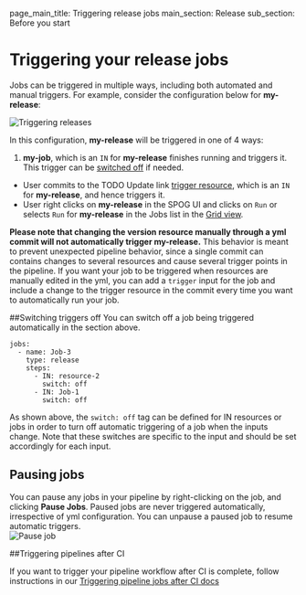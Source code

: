 page_main_title: Triggering release jobs
main_section: Release
sub_section: Before you start

# Triggering your release jobs

Jobs can be triggered in multiple ways, including both automated and manual triggers. For example, consider the configuration below for **my-release**:

<img src="/images/release/trigger-release-job.png" alt="Triggering releases" style="vertical-align: middle;display: block;margin-left: auto;margin-right: auto;"/>


In this configuration, **my-release** will be triggered in one of 4 ways:

1. **my-job**, which is an `IN` for **my-release** finishes running and triggers it. This trigger can be [switched off](#switchOff) if needed.
- User commits to the TODO Update link [trigger resource](../triggers/), which is an `IN` for **my-release**, and hence triggers it.
- User right clicks on **my-release** in the SPOG UI and clicks on `Run` or selects `Run` for **my-release** in the Jobs list in the [Grid view](/release/single-pane-of-glass-spog/#grid-view).

**Please note that changing the version resource manually through a yml commit will not automatically trigger my-release.** This behavior is meant to prevent unexpected pipeline behavior, since a single commit can contains changes to several resources and cause several trigger points in the pipeline. If you want your job to be triggered when resources are manually edited in the yml, you can add a `trigger` input for the job and include a change to the trigger resource in the commit every time you want to automatically run your job.

<a name="switchOff"></a>
##Switching triggers off
You can switch off a job being triggered automatically in the section above.

```
jobs:
  - name: Job-3
    type: release
    steps:
      - IN: resource-2
        switch: off
      - IN: Job-1
        switch: off
```

As shown above, the `switch: off` tag can be defined for IN resources or jobs in order to turn off automatic triggering of a job when the inputs change. Note that these switches are specific to the input and should be set accordingly for each input.

## Pausing jobs

You can pause any jobs in your pipeline by right-clicking on the job, and clicking **Pause Jobs**. Paused jobs are never triggered automatically, irrespective of yml configuration. You can unpause a paused job to resume automatic triggers.
<img src="/images/pipelines/pause-job.png" alt="Pause job" style="vertical-align: middle;display: block;margin-left: auto;margin-right: auto;"/>

<a name="trigger-pipes"></a>
##Triggering pipelines after CI

If you want to trigger your pipeline workflow after CI is complete, follow instructions in our [Triggering pipeline jobs after CI docs](/ci/trigger-pipeline-jobs/)
